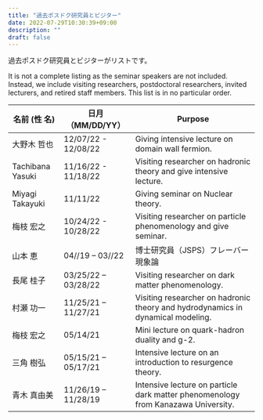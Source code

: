 ```yaml
---
title: "過去ポスドク研究員とビジター"
date: 2022-07-29T10:30:39+09:00
description: ""
draft: false
---
```

<!--
NOTE:
Tilte is displayed as Topic title in Home page and Listing page.
Description is displayed as Short summary in Home page.
This area up to !--more-- is displayed as Summary in listing pages linked from sidebar items.
-->
過去ポスドク研究員とビジターがリストです。
<!--more-->
It is not a complete listing as the seminar speakers are not included.  Instead, we include visiting researchers, postdoctoral researchers, invited lecturers, and retired staff members.  This list is in no particular order.

| 名前 (性 名) | 日月（MM/DD/YY） | Purpose | 
| ---- | ---- | ---- |
| 大野木 哲也 | 12/07/22 - 12/08/22 | Giving intensive lecture on domain wall fermion. |
| Tachibana Yasuki | 11/16/22 - 11/18/22 | Visiting researcher on hadronic theory and give intensive lecture. |
| Miyagi Takayuki | 11/11/22 | Giving seminar on Nuclear theory. |
| 梅枝 宏之 | 10/24/22 - 10/28/22 | Visiting researcher on particle phenomenology and give seminar. |
| 山本 恵 | 04//19 – 03//22 | 博士研究員（JSPS）フレーバー現象論 |
| 長尾 桂子 | 03/25/22 – 03/28/22 | Visiting researcher on dark matter phenomenology. |
| 村瀬 功一 | 11/25/21 – 11/27/21 | Visiting researcher on hadronic theory and hydrodynamics in dynamical modeling. |
| 梅枝 宏之 | 05/14/21 | Mini lecture on quark-hadron duality and g-2. | 
| 三角 樹弘 | 05/15/21 – 05/17/21| Intensive lecture on an introduction to resurgence theory. |
| 青木 真由美 | 11/26/19 – 11/28/19 | Intensive lecture on particle dark matter phenomenology from Kanazawa University. |
